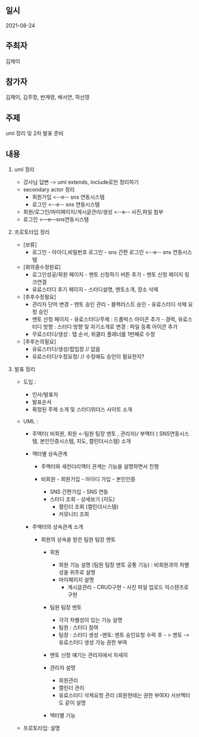 ## 일시

2021-08-24

## 주최자

김제이

## 참가자

김제이, 김주창, 반계령, 배서연, 하선영

## 주제

uml 정리 및 2차 발표 준비

## 내용

1. uml 정리

   - 강사님 답변 -> uml extends, include로만 정리하기
   - secondary actor 정리
     - 회원가입 <--e-- sns 연동시스템
     - 로그인 <--e-- sns 연동시스템
   - 회원/로그인/마이페이지/게시글관리/생성 <--e-- 사진,파일 첨부
   - 로그인 <—e—sns연동시스템

2. 프로토타입 정리

   - [보류]
     - 로그인 - 아이디,비밀번호 로그인 - sns 간편 로그인 <--e-- sns 연동시스템
   - [회의중수정완료]
     - 로그인성공/회원 페이지 - 멘토 신청하기 버튼 추가 - 멘토 신청 페이지 링크연결
     - 유료스터디 후기 페이지 - 스터디설명, 멘토소개, 장소 삭제
   - [추후수정필요]
     - 관리자 단어 변경 - 멘토 승인 관리 - 블랙리스트 승인 - 유료스터디 삭제 요청 승인
     - 멘토 신청 페이지 - 유료스터디/주제 : 드롭박스 아이콘 추가 - 경력, 유료스터디 방향 : 스터디 방향 및 자기소개로 변경
       : 파일 등록 아이콘 추가
     - 무료스터디/생성 : 탭 순서, 위클리 플래너를 1번째로 수정
   - [추후논의필요]
     - 유료스터디/생성/팝업창 // 없음
     - 유료스터디/수정요청/ // 수정에도 승인이 필요한지?

3. 발표 정리

   - 도입 :

     - 인사/발표자
     - 발표순서
     - 확정된 주제 소개 및 스터디위더스 사이트 소개

   - UML :

     - 주액터( 비회원, 회원 <-팀원 팀장 멘토 , 관리자)/ 부액터 ( SNS연동시스템, 본인인증시스템, 지도, 캘린더시스템) 소개

     - 액터별 상속관계

       - 주액터와 세컨더리액터 관계는 기능을 설명하면서 진행

       - 비회원 - 회원가입 - 아이디 가입 - 본인인증  
          - SNS 간편가입 - SNS 연동
         - 스터디 조회 - 상세보기 (지도)
           - 캘린더 조회 (캘린더시스템)
           - 커뮤니티 조회

     - 주액터의 상속관계 소개

       - 회원의 상속을 받은 팀원 팀장 멘토

         - 회원

           - 회원 기능 설명 (팀원 팀장 멘토 공통 기능) : 비회원과의 차별성을 위주로 설명
           - 마이페이지 설명
             - 게시글관리 - CRUD구현 - 사진 파일 업로드 익스텐즈로 구현

         - 팀원 팀장 멘토
           - 각각 차별성이 있는 기능 설명
           - 팀원 : 스터디 참여
           - 팀장 : 스터디 생성 -멘토: 멘토 승인요청 수락 후 - > 멘토 -> 유료스터디 생성 가능 권한 부여
         - 멘토 신청 얘기는 관리자에서 자세히

         - 관리자 설명

           - 회원관리
           - 캘린더 관리
           - 유료스터디 삭제요청 관리 (회원한테는 권한 부여X)
             서브액터도 같이 설명

         - 액터별 기능

   - 프로토타입: 설명
